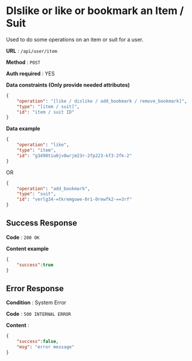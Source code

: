 # DIslike or like or bookmark an Item / Suit

Used to do some operations on an item or suit for a user.

**URL** : `/api/user/item`

**Method** : `POST`

**Auth required** : YES

**Data constraints (Only provide needed attributes)**

```json
{
    "operation": "[like / dislike / add_bookmark / remove_bookmark]",
    "type": "[item / suit]",
    "id": "item / suit ID"
}
```

**Data example**

```json
{
    "operation": "like",
    "type": "item",
    "id": "g3490tiu0jv0wrjm23r-2fp223-kf3-2fk-2"
}
```
OR
```json
{
    "operation": "add_bookmark",
    "type": "suit",
    "id": "verlg34-=tkremgowe-0r1-0rewfk2-==3rf"
}
```

## Success Response

**Code** : `200 OK`

**Content example**

```json
{
    "success":true
}
```

## Error Response

**Condition** : System Error

**Code** : `500 INTERNAL ERROR`

**Content** :

```json
{
    "success":false,
    "msg": "error message"
}
```